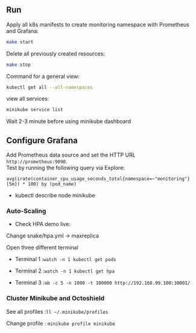 ## Run 
Apply all k8s manifests to create monitoring namespace with Prometheus and Grafana:
```bash
make start
```
  
Delete all previously created resources:
```bash
make stop
```

Command for a general view:
```bash
kubectl get all --all-namespaces
```

view all services:
```bash
minikube service list
```

Wait 2-3 minute before using minikube dashboard

## Configure Grafana
Add Prometheus data source and set the HTTP URL `http://prometheus:9090`.  
Test by running the following query via Explore:
```
avg(irate(container_cpu_usage_seconds_total{namespace=~"monitoring"}[5m]) * 100) by (pod_name)
```

- kubectl describe node minikube


### Auto-Scaling

- Check HPA demo live:

Change snake/hpa.yml -> maxreplica 

Open three different terminal

- Terminal 1 :``` watch -n 1 kubectl get pods ```

- Terminal 2 :``` watch -n 1 kubectl get hpa ```

- Terminal 3 :```ab -c 5 -n 1000 -t 100000 http://192.168.99.100:30001/```


### Cluster Minikube and Octoshield

See all profiles :``` ll ~/.minikube/profiles ```

Change profile : ```minikube profile minikube ```

